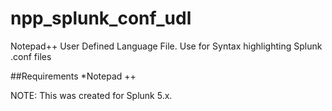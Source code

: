 npp_splunk_conf_udl
===================

Notepad++ User Defined Language File.  Use for Syntax highlighting Splunk .conf files

##Requirements
  *Notepad ++

NOTE:  This was created for Splunk 5.x.


